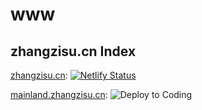# www
## zhangzisu.cn Index

[zhangzisu.cn](https://zhangzisu.cn): [![Netlify Status](https://api.netlify.com/api/v1/badges/49a9880e-8ee7-4506-8575-0dcd7b335fb6/deploy-status)](https://app.netlify.com/sites/zhangzisu/deploys)

[mainland.zhangzisu.cn](https://mainland.zhangzisu.cn): ![Deploy to Coding](https://github.com/zhangzisu-cn/www/workflows/Deploy%20to%20Coding/badge.svg)
